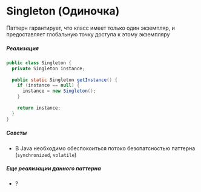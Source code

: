 # Singleton (Одиночка)

Паттерн гарантирует, что класс имеет только один экземпляр, и предоставляет глобальную точку доступа к этому экземпляру

##### Реализация

```java
public class Singleton {
  private Singleton instance;
  
  public static Singleton getInstance() {
    if (instance == null) {
      instance = new Singleton();
    }
    
    return instance;
  }
}
```

##### Советы

* В Java необходимо обеспокоиться потоко безопатсностью паттерна (`synchronized`, `volatile`)

##### Еще реализации данного паттерна

* ?
